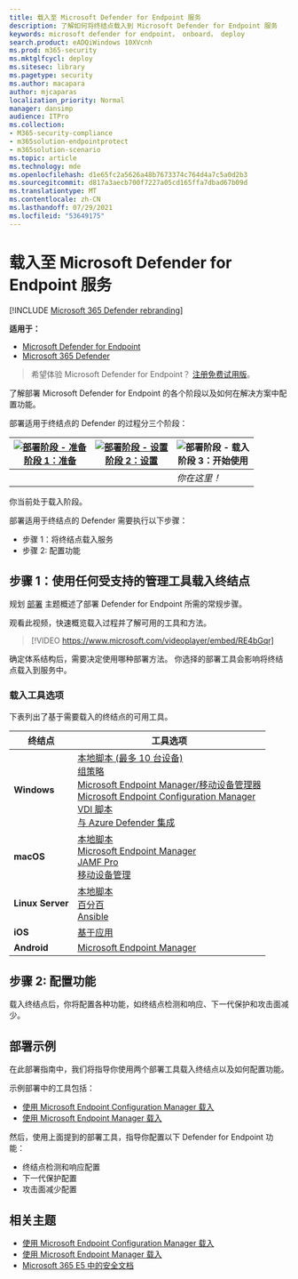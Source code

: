 ```yaml
---
title: 载入至 Microsoft Defender for Endpoint 服务
description: 了解如何将终结点载入到 Microsoft Defender for Endpoint 服务
keywords: microsoft defender for endpoint， onboard， deploy
search.product: eADQiWindows 10XVcnh
ms.prod: m365-security
ms.mktglfcycl: deploy
ms.sitesec: library
ms.pagetype: security
ms.author: macapara
author: mjcaparas
localization_priority: Normal
manager: dansimp
audience: ITPro
ms.collection:
- M365-security-compliance
- m365solution-endpointprotect
- m365solution-scenario
ms.topic: article
ms.technology: mde
ms.openlocfilehash: d1e65fc2a5626a48b7673374c764d4a7c5a0d2b3
ms.sourcegitcommit: d817a3aecb700f7227a05cd165ffa7dbad67b09d
ms.translationtype: MT
ms.contentlocale: zh-CN
ms.lasthandoff: 07/29/2021
ms.locfileid: "53649175"
---
```

# <a name="onboard-to-the-microsoft-defender-for-endpoint-service"></a>载入至 Microsoft Defender for Endpoint 服务

[!INCLUDE [Microsoft 365 Defender rebranding](../../includes/microsoft-defender.md)]

**适用于：**
- [Microsoft Defender for Endpoint](https://go.microsoft.com/fwlink/p/?linkid=2154037)
- [Microsoft 365 Defender](https://go.microsoft.com/fwlink/?linkid=2118804)

> 希望体验 Microsoft Defender for Endpoint？ [注册免费试用版](https://signup.microsoft.com/create-account/signup?products=7f379fee-c4f9-4278-b0a1-e4c8c2fcdf7e&ru=https://aka.ms/MDEp2OpenTrial?ocid=docs-wdatp-exposedapis-abovefoldlink)。

了解部署 Microsoft Defender for Endpoint 的各个阶段以及如何在解决方案中配置功能。

部署适用于终结点的 Defender 的过程分三个阶段：

|[![部署阶段 - 准备](images/phase-diagrams/prepare.png)](prepare-deployment.md) <br> [阶段 1：准备](prepare-deployment.md)|[![部署阶段 - 设置](images/phase-diagrams/setup.png)](production-deployment.md) <br> [阶段 2：设置](production-deployment.md)|![部署阶段 - 载入](images/phase-diagrams/onboard.png) <br> 阶段 3：开始使用|
|---|---|---|
|||*你在这里！*|

你当前处于载入阶段。

部署适用于终结点的 Defender 需要执行以下步骤：

- 步骤 1：将终结点载入服务
- 步骤 2: 配置功能

## <a name="step-1-onboard-endpoints-using-any-of-the-supported-management-tools"></a>步骤 1：使用任何受支持的管理工具载入终结点

规划 [部署](deployment-strategy.md) 主题概述了部署 Defender for Endpoint 所需的常规步骤。

观看此视频，快速概览载入过程并了解可用的工具和方法。


> [!VIDEO https://www.microsoft.com/videoplayer/embed/RE4bGqr]

确定体系结构后，需要决定使用哪种部署方法。 你选择的部署工具会影响将终结点载入到服务中。

### <a name="onboarding-tool-options"></a>载入工具选项

下表列出了基于需要载入的终结点的可用工具。

|终结点|工具选项|
|---|---|
|**Windows**|[本地脚本 (最多 10 台设备) ](configure-endpoints-script.md) <br>  [组策略](configure-endpoints-gp.md) <br>  [Microsoft Endpoint Manager/移动设备管理器](configure-endpoints-mdm.md) <br> [Microsoft Endpoint Configuration Manager](configure-endpoints-sccm.md) <br> [VDI 脚本](configure-endpoints-vdi.md) <br> [与 Azure Defender 集成](configure-server-endpoints.md#integration-with-azure-defender)|
|**macOS**|[本地脚本](mac-install-manually.md) <br> [Microsoft Endpoint Manager](mac-install-with-intune.md) <br> [JAMF Pro](mac-install-with-jamf.md) <br> [移动设备管理](mac-install-with-other-mdm.md)|
|**Linux Server**|[本地脚本](linux-install-manually.md) <br> [百分百](linux-install-with-puppet.md) <br> [Ansible](linux-install-with-ansible.md)|
|**iOS**|[基于应用](ios-install.md)|
|**Android**|[Microsoft Endpoint Manager](android-intune.md)|

## <a name="step-2-configure-capabilities"></a>步骤 2: 配置功能

载入终结点后，你将配置各种功能，如终结点检测和响应、下一代保护和攻击面减少。

## <a name="example-deployments"></a>部署示例

在此部署指南中，我们将指导你使用两个部署工具载入终结点以及如何配置功能。

示例部署中的工具包括：

- [使用 Microsoft Endpoint Configuration Manager 载入](onboarding-endpoint-configuration-manager.md)
- [使用 Microsoft Endpoint Manager 载入](onboarding-endpoint-manager.md)

然后，使用上面提到的部署工具，指导你配置以下 Defender for Endpoint 功能：

- 终结点检测和响应配置
- 下一代保护配置
- 攻击面减少配置

## <a name="related-topics"></a>相关主题

- [使用 Microsoft Endpoint Configuration Manager 载入](onboarding-endpoint-configuration-manager.md)
- [使用 Microsoft Endpoint Manager 载入](onboarding-endpoint-manager.md)
- [Microsoft 365 E5 中的安全文档](../office-365-security/safe-docs.md)

